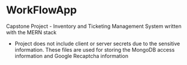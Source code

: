 # WorkFlowApp
Capstone Project - Inventory and Ticketing Management System written with the MERN stack

- Project does not include client or server secrets due to the sensitive information. These files are used for storing the MongoDB access information and Google Recaptcha information
